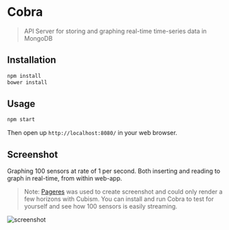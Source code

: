 Cobra
=====

> API Server for storing and graphing real-time time-series data in MongoDB

## Installation

```bash
npm install
bower install
```

## Usage

```bash
npm start
```

Then open up `http://localhost:8080/` in your web browser.

## Screenshot

Graphing 100 sensors at rate of 1 per second. Both inserting and reading to graph in real-time, from within web-app.
> Note: [Pageres](https://github.com/sindresorhus/pageres) was used to create screenshot and could only render a few horizons with Cubism. You can install and run Cobra to test for yourself and see how 100 sensors is easily streaming.

![screenshot](https://cloud.githubusercontent.com/assets/1885333/4873430/6a0489a8-6212-11e4-97df-ce9729998f5c.png)
